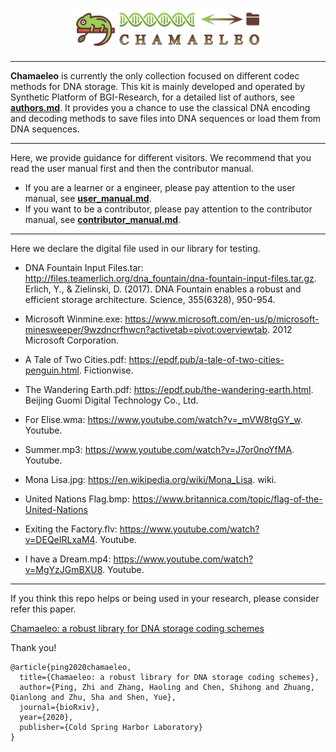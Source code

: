 <p align="center">
<img src="./docs/source/_static/logo.png" alt="Chamaeleo" title="Chamaeleo" width="60%"/>
</p>

---

**Chamaeleo** is currently the only collection focused on different codec methods for DNA storage.
This kit is mainly developed and operated by Synthetic Platform of BGI-Research, for a detailed list of authors, see [**authors.md**](https://github.com/ntpz870817/Chamaeleo/blob/master/docs/source/authors.md).
It provides you a chance to use the classical DNA encoding and decoding methods to save files into DNA sequences or load them from DNA sequences.

---

Here, we provide guidance for different visitors.
We recommend that you read the user manual first and then the contributor manual.

- If you are a learner or a engineer, please pay attention to the user manual, see [**user_manual.md**](https://github.com/ntpz870817/Chamaeleo/blob/master/docs/source/user_manual.md).
- If you want to be a contributor, please pay attention to the contributor manual, see [**contributor_manual.md**](https://github.com/ntpz870817/Chamaeleo/blob/master/docs/source/contributor_manual.md).

---

Here we declare the digital file used in our library for testing.

- DNA Fountain Input Files.tar:
http://files.teamerlich.org/dna_fountain/dna-fountain-input-files.tar.gz. Erlich, Y., & Zielinski, D. (2017). DNA Fountain enables a robust and efficient storage architecture. Science, 355(6328), 950-954.

- Microsoft Winmine.exe:
https://www.microsoft.com/en-us/p/microsoft-minesweeper/9wzdncrfhwcn?activetab=pivot:overviewtab. 2012 Microsoft Corporation.

- A Tale of Two Cities.pdf:
https://epdf.pub/a-tale-of-two-cities-penguin.html. Fictionwise.

- The Wandering Earth.pdf:
https://epdf.pub/the-wandering-earth.html. Beijing Guomi Digital Technology Co., Ltd.

- For Elise.wma:
https://www.youtube.com/watch?v=_mVW8tgGY_w.   Youtube.

- Summer.mp3:
https://www.youtube.com/watch?v=J7or0noYfMA. Youtube.

- Mona Lisa.jpg:
https://en.wikipedia.org/wiki/Mona_Lisa. wiki.

- United Nations Flag.bmp:
https://www.britannica.com/topic/flag-of-the-United-Nations

- Exiting the Factory.flv:
https://www.youtube.com/watch?v=DEQeIRLxaM4. Youtube.

- I have a Dream.mp4:
https://www.youtube.com/watch?v=MgYzJGmBXU8. Youtube.

---

If you think this repo helps or being used in your research, please consider refer this paper. 

[Chamaeleo: a robust library for DNA storage coding schemes](https://www.biorxiv.org/content/10.1101/2020.01.02.892588v3)

Thank you!

````
@article{ping2020chamaeleo,
  title={Chamaeleo: a robust library for DNA storage coding schemes},
  author={Ping, Zhi and Zhang, Haoling and Chen, Shihong and Zhuang, Qianlong and Zhu, Sha and Shen, Yue},
  journal={bioRxiv},
  year={2020},
  publisher={Cold Spring Harbor Laboratory}
}
````

